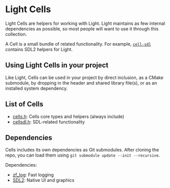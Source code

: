 # Light Cells

Light Cells are helpers for working with Light.  Light maintains as few
internal dependencies as possible, so most people will want to use it
through this collection.

A Cell is a small bundle of related functionality.  For example, 
[`cell-sdl`](cell-sdl.h) contains SDL2 helpers for Light.

## Using Light Cells in your project

Like Light, Cells can be used in your project by direct inclusion, as a
CMake submodule, by dropping in the header and shared library file(s),
or as an installed system dependency.

## List of Cells

- [cells.h](cells.h): Cells core types and helpers (always include)
- [cellsdl.h](sellsdl.h): SDL-related functionality

## Dependencies

Cells includes its own dependencies as Git submodules.  After cloning
the repo, you can load them using 
`git submodule update --init --recursive`.

Dependencies:
- [zf_log](https://github.com/phoenix-engine/zf_log): Fast logging
- [SDL2](https://github.com/phoenix-engine/SDL): Native UI and graphics

